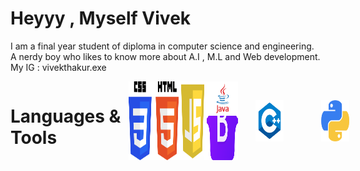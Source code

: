<h1>Heyyy ,  Myself Vivek</h1> 
<p>I am a final year student of diploma in computer science and engineering.         
<br>A nerdy boy who likes to know more about A.I , M.L and Web development.
<br> My IG : vivekthakur.exe</p>
<div style="display:flex">
<h1> Languages & Tools </h1>
<div style="display:flex">

<img src="Daco.png" width="80px">
<img src="js.png" width="45px">
<img src="Bootstrap_logo.svg.png" width="50px">
</div>
<div style="display:flex">
<img src="java.png" width="45px" height="55px">

<img src="cpp.png" width="45px" style="padding:30px">

<img src="py.png" width="45px" style="padding:30px">
</div>
